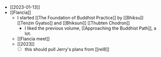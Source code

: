 - [[2023-01-13]]
- [[Flancia]]
  - I started [[The Foundation of Buddhist Practice]] by [[Bhiksu]] [[Tenzin Gyatso]] and [[Bhiksuni]] [[Thubten Chodron]]
    - I liked the previous volume, [[Approaching the Buddhist Path]], a lot.
  - [[Flancia meet]]
  - [[2023]]
    - [ ] this should pull Jerry's plans from [[rel8]]
